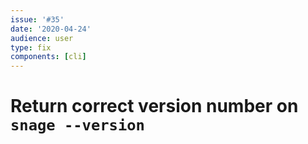 ```yaml
---
issue: '#35'
date: '2020-04-24'
audience: user
type: fix
components: [cli]
---
```


# Return correct version number on `snage --version`

